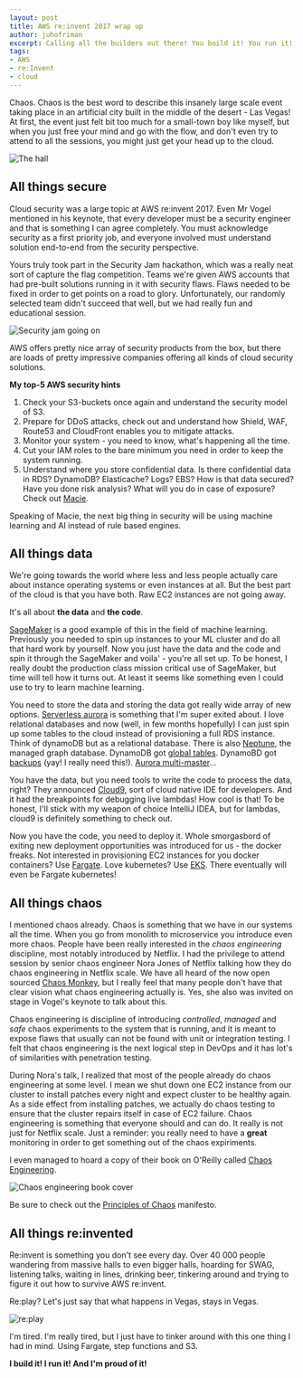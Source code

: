 ```yaml
---
layout: post
title: AWS re:invent 2017 wrap up
author: juhofriman
excerpt: Calling all the builders out there! You build it! You run it! And you are proud of it!
tags:
- AWS
- re:Invent
- cloud
---
```


Chaos. Chaos is the best word to describe this insanely large scale event taking place in an artificial city built in the middle of the desert - Las Vegas! At first, the event just felt bit too much for a small-town boy like myself, but when you just free your mind and go with the flow, and don't even try to attend to all the sessions, you might just get your head up to the cloud.

![The hall](/img/reinvent-wrap-up/reinvent.jpg)

## All things secure

Cloud security was a large topic at AWS re:invent 2017. Even Mr Vogel mentioned in his keynote, that every developer must be a security engineer and that is something I can agree completely. You must acknowledge security as a first priority job, and everyone involved must understand solution end-to-end from the security perspective.

Yours truly took part in the Security Jam hackathon, which was a really neat sort of capture the flag competition. Teams we're given AWS accounts that had pre-built solutions running in it with security flaws. Flaws needed to be fixed in order to get points on a road to glory. Unfortunately, our randomly selected team didn't succeed that well, but we had really fun and educational session.

![Security jam going on](/img/reinvent-wrap-up/security-jam.jpg)

AWS offers pretty nice array of security products from the box, but there are loads of pretty impressive companies offering all kinds of cloud security solutions.

**My top-5 AWS security hints**

1. Check your S3-buckets once again and understand the security model of S3.
2. Prepare for DDoS attacks, check out and understand how Shield, WAF, Route53 and CloudFront enables you to mitigate attacks.
3. Monitor your system - you need to know, what's happening all the time.
4. Cut your IAM roles to the bare minimum you need in order to keep the system running.
5. Understand where you store confidential data. Is there confidential data in RDS? DynamoDB? Elasticache? Logs? EBS? How is that data secured? Have you done risk analysis? What will you do in case of exposure? Check out [Macie](https://aws.amazon.com/macie/).

Speaking of Macie, the next big thing in security will be using machine learning and AI instead of rule based engines.

## All things data

We're going towards the world where less and less people actually care about instance operating systems or even instances at all. But the best part of the cloud is that you have both. Raw EC2 instances are not going away.

It's all about **the data** and **the code**.

[SageMaker](https://aws.amazon.com/sagemaker/) is a good example of this in the field of machine learning. Previously you needed to spin up instances to your ML cluster and do all that hard work by yourself. Now you just have the data and the code and spin it through the SageMaker and voila' - you're all set up. To be honest, I really doubt the production class mission critical use of SageMaker, but time will tell how it turns out. At least it seems like something even I could use to try to learn machine learning.

You need to store the data and storing the data got really wide array of new options. [Serverless aurora](https://aws.amazon.com/blogs/aws/in-the-works-amazon-aurora-serverless/) is something that I'm super exited about. I love relational databases and now (well, in few months hopefully) I can just spin up some tables to the cloud instead of provisioning a full RDS instance. Think of dynamoDB but as a relational database. There is also [Neptune](https://aws.amazon.com/neptune/), the managed graph database. DynamoDB got [global tables](https://aws.amazon.com/dynamodb/global-tables/). DynamoBD got [backups](https://aws.amazon.com/dynamodb/backup-restore/) (yay! I really need this!). [Aurora multi-master](https://aws.amazon.com/about-aws/whats-new/2017/11/sign-up-for-the-preview-of-amazon-aurora-multi-master/)...

You have the data, but you need tools to write the code to process the data, right? They announced [Cloud9](https://aws.amazon.com/cloud9), sort of cloud native IDE for developers. And it had the breakpoints for debugging live lambdas! How cool is that! To be honest, I'll stick with my weapon of choice IntelliJ IDEA, but for lambdas, cloud9 is definitely something to check out.

Now you have the code, you need to deploy it. Whole smorgasbord of exiting new deployment opportunities was introduced for us - the docker freaks. Not interested in provisioning EC2 instances for you docker containers? Use [Fargate](https://aws.amazon.com/fargate/). Love kubernetes? Use [EKS](https://aws.amazon.com/eks/). There eventually will even be Fargate kubernetes!

## All things chaos

I mentioned chaos already. Chaos is something that we have in our systems all the time. When you go from monolith to microservice you introduce even more chaos. People have been really interested in the *chaos engineering* discipline, most notably introduced by Netflix. I had the privilege to attend session by senior chaos engineer Nora Jones of Netflix talking how they do chaos engineering in Netflix scale. We have all heard of the now open sourced [Chaos Monkey](https://github.com/Netflix/chaosmonkey), but I really feel that many people don't have that clear vision what chaos engineering actually is. Yes, she also was invited on stage in Vogel's keynote to talk about this.

Chaos engineering is discipline of introducing *controlled*, *managed* and *safe* chaos experiments to the system that is running, and it is meant to expose flaws that usually can not be found with unit or integration testing. I felt that chaos engineering is the next logical step in DevOps and it has lot's of similarities with penetration testing.

During Nora's talk, I realized that most of the people already do chaos engineering at some level. I mean we shut down one EC2 instance from our cluster to install patches every night and expect cluster to be healthy again. As a side effect from installing patches, we actually do chaos testing to ensure that the cluster repairs itself in case of EC2 failure. Chaos engineering is something that everyone should and can do. It really is not just for Netflix scale. Just a reminder: you really need to have a **great** monitoring in order to get something out of the chaos expiriments.

I even managed to hoard a copy of their book on O'Reilly called [Chaos Engineering](http://www.oreilly.com/webops-perf/free/chaos-engineering.csp).

![Chaos engineering book cover](/img/reinvent-wrap-up/chaos-engineering.jpg)

Be sure to check out the [Principles of Chaos](http://principlesofchaos.org/) manifesto.

## All things re:invented

Re:invent is something you don't see every day. Over 40 000 people wandering from massive halls to even bigger halls, hoarding for SWAG, listening talks, waiting in lines, drinking beer, tinkering around and trying to figure it out how to survive AWS re:invent.

Re:play? Let's just say that what happens in Vegas, stays in Vegas.

![re:play](/img/reinvent-wrap-up/partee.jpg)

I'm tired. I'm really tired, but I just have to tinker around with this one thing I had in mind. Using Fargate, step functions and S3.

**I build it! I run it! And I'm proud of it!**
